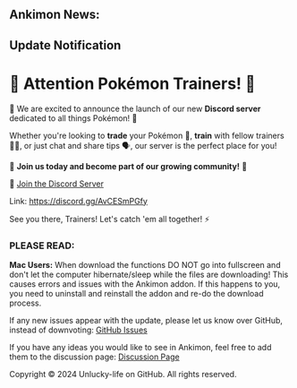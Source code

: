 ## Ankimon News:

## Update Notification

# 🚨 **Attention Pokémon Trainers!** 🚨

🌟 We are excited to announce the launch of our new **Discord server** dedicated to all things Pokémon! 🌟

Whether you're looking to **trade** your Pokémon 🐉, **train** with fellow trainers 🏋️‍♂️, or just chat and share tips 🗣️, our server is the perfect place for you!

🎉 **Join us today and become part of our growing community!** 🎉

🔗 [Join the Discord Server](https://discord.gg/AvCESmPGfy)

Link: https://discord.gg/AvCESmPGfy

See you there, Trainers! Let's catch 'em all together! ⚡
    
### PLEASE READ:

**Mac Users:** When download the functions DO NOT go into fullscreen and don't let the computer hibernate/sleep while the files are downloading! This causes errors and issues with the Ankimon addon. If this happens to you, you need to uninstall and reinstall the addon and re-do the download process.

If any new issues appear with the update, please let us know over GitHub, instead of downvoting: [GitHub Issues](https://github.com/Unlucky-Life/ankimon/issues)

If you have any ideas you would like to see in Ankimon, feel free to add them to the discussion page: [Discussion Page](https://github.com/Unlucky-Life/ankimon/discussions/2)

Copyright © 2024 Unlucky-life on GitHub. All rights reserved.

